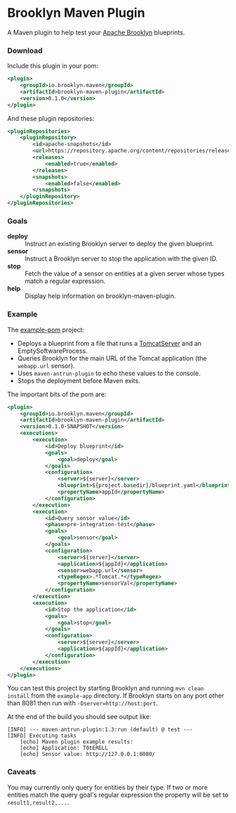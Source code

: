 Brooklyn Maven Plugin
=====================

A Maven plugin to help test your [Apache
Brooklyn](https://brooklyn.incubator.apache.org/) blueprints.

### Download

Include this plugin in your pom:
```xml
<plugin>
    <groupId>io.brooklyn.maven</groupId>
    <artifactId>brooklyn-maven-plugin</artifactId>
    <version>0.1.0</version>
</plugin>
```

And these plugin repositories:
```xml
<pluginRepositories>
    <pluginRepository>
        <id>apache-snapshots</id>
        <url>https://repository.apache.org/content/repositories/releases</url>
        <releases>
            <enabled>true</enabled>
        </releases>
        <snapshots>
            <enabled>false</enabled>
        </snapshots>
    </pluginRepository>
</pluginRepositories>
```

### Goals

<dl>
<dt><strong>deploy</strong></dt>
<dd>
Instruct an existing Brooklyn server to deploy the given blueprint.
</dd>

<dt><strong>sensor</strong></dt>
<dd>
Instruct a Brooklyn server to stop the application with the given ID.
</dd>

<dt><strong>stop</strong></dt>
<dd>
Fetch the value of a sensor on entities at a given server whose types match
a regular expression.
</dd>

<dt><strong>help</strong></dt>
<dd>
Display help information on brooklyn-maven-plugin.
</dd>
</dl>


### Example

The [example-pom](src/test/projects/example-app/pom.xml) project:

* Deploys a blueprint from a file that runs a
  [TomcatServer](https://brooklyn.incubator.apache.org/learnmore/catalog/entities/brooklyn.entity.webapp.tomcat.TomcatServer.html)
  and an EmptySoftwareProcess.
* Queries Brooklyn for the main URL of the Tomcat application (the
  `webapp.url` sensor).
* Uses `maven-antrun-plugin` to echo these values to the console.
* Stops the deployment before Maven exits.

The important bits of the pom are:
```xml
<plugin>
    <groupId>io.brooklyn.maven</groupId>
    <artifactId>brooklyn-maven-plugin</artifactId>
    <version>0.1.0-SNAPSHOT</version>
    <executions>
        <execution>
            <id>Deploy blueprint</id>
            <goals>
                <goal>deploy</goal>
            </goals>
            <configuration>
                <server>${server}</server>
                <blueprint>${project.basedir}/blueprint.yaml</blueprint>
                <propertyName>appId</propertyName>
            </configuration>
        </execution>
        <execution>
            <id>Query sensor value</id>
            <phase>pre-integration-test</phase>
            <goals>
                <goal>sensor</goal>
            </goals>
            <configuration>
                <server>${server}</server>
                <application>${appId}</application>
                <sensor>webapp.url</sensor>
                <typeRegex>.*Tomcat.*</typeRegex>
                <propertyName>sensorVal</propertyName>
            </configuration>
        </execution>
        <execution>
            <id>Stop the application</id>
            <goals>
                <goal>stop</goal>
            </goals>
            <configuration>
                <server>${server}</server>
                <application>${appId}</application>
            </configuration>
        </execution>
    </executions>
</plugin>
```

You can test this project by starting Brooklyn and running `mvn clean install`
from the `example-app` directory. If Brooklyn starts on any port other than
8081 then run with `-Dserver=http://host:port`.

At the end of the build you should see output like:
```
[INFO] --- maven-antrun-plugin:1.3:run (default) @ test ---
[INFO] Executing tasks
    [echo] Maven plugin example results:
    [echo] Application: T0tERELL
    [echo] Sensor value: http://127.0.0.1:8080/
```

### Caveats

You may currently only query for entities by their type. If two or more
entities match the query goal's regular expression the property will be set to
`result1,result2,...`.

